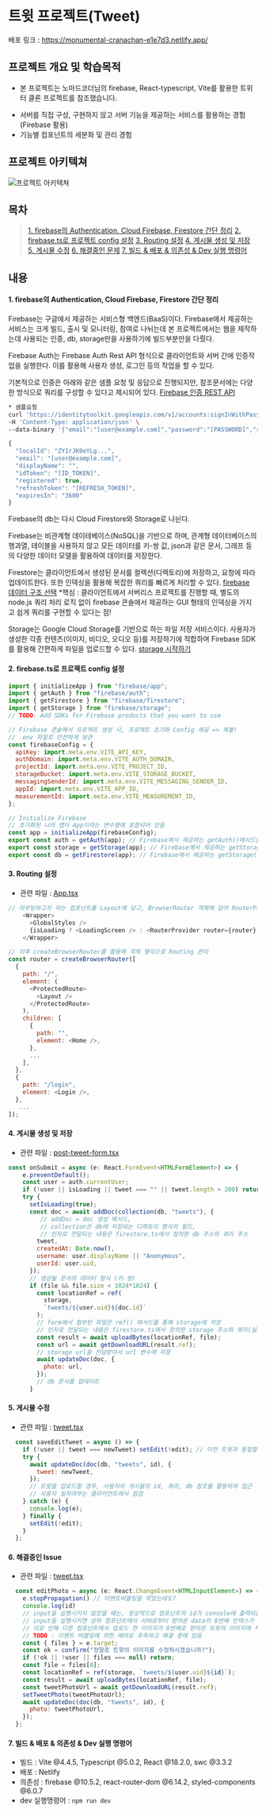 # 트윗 프로젝트(Tweet)

배포 링크 : https://monumental-cranachan-e1e7d3.netlify.app/

## 프로젝트 개요 및 학습목적
* 본 프로젝트는 노마드코더님의 firebase, React-typescript, Vite를 활용한 트위터 클론 프로젝트를 참조했습니다.

- 서버를 직접 구성, 구현하지 않고 서버 기능을 제공하는 서비스를 활용하는 경험 (Firebase 활용)
- 기능별 컴포넌트의 세분화 및 관리 경험


## 프로젝트 아키텍쳐
![프로젝트 아키텍쳐](./img/project.jpg)


## 목차
> [1. firebase의 Authentication, Cloud Firebase, Firestore 간단 정리](#1-firebase의-authentication-cloud-firebase-firestore-간단-정리)
> [2. firebase.ts로 프로젝트 config 설정](#2-firebasets로-프로젝트-config-설정)
> [3. Routing 설정](#3-routing-설정)
> [4. 게시물 생성 및 저장](#4-게시물-생성-및-저장)
> [5. 게시물 수정](#5-게시물-수정)
> [6. 해결중인 문제](#6-해결중인-issue)
> [7. 빌드 & 배포 & 의존성 & Dev 실행 명령어](#7-빌드--배포--의존성--dev-실행-명령어)

## 내용
#### 1. firebase의 Authentication, Cloud Firebase, Firestore 간단 정리

Firebase는 구글에서 제공하는 서비스형 백엔드(BaaS)이다. Firebase에서 제공하는 서비스는 크게 빌드, 출시 및 모니터링, 참여로 나뉘는데 본 프로젝트에서는 웹을 제작하는데 사용되는 인증, db, storage만을 사용하기에 빌드부분만을 다뤘다.

Firebase Auth는 Firebase Auth Rest API 형식으로 클라이언트와 서버 간에 인증작업을 실행한다. 이를 활용해 사용자 생성, 로그인 등의 작업을 할 수 있다.

기본적으로 인증은 아래와 같은 샘플 요청 및 응답으로 진행되지만, 참조문서에는 다양한 방식으로 쿼리를 구성할 수 있다고 제시되어 있다.
[Firebase 인증 REST API](https://firebase.google.com/docs/reference/rest/auth?hl=ko)
```bash
* 샘플요청
curl 'https://identitytoolkit.googleapis.com/v1/accounts:signInWithPassword?key=[API_KEY]' \
-H 'Content-Type: application/json' \
--data-binary '{"email":"[user@example.com]","password":"[PASSWORD]","returnSecureToken":true}'
```
```javascript
{
  "localId": "ZY1rJK0eYLg...",
  "email": "[user@example.com]",
  "displayName": "",
  "idToken": "[ID_TOKEN]",
  "registered": true,
  "refreshToken": "[REFRESH_TOKEN]",
  "expiresIn": "3600"
}
```

Firebase의 db는 다시 Cloud Firestore와 Storage로 나뉜다.

Firebase는 비관계형 데이테베이스(NoSQL)을 기반으로 하며, 관계형 데이터베이스의 행과열, 테이블을 사용하지 않고 모든 데이터를 키-쌍 값, json과 같은 문서, 그래프 등의 다양한 데이터 모델을 활용하여 데이터를 저장한다.

Firestore는 클라이언트에서 생성된 문서를 컬렉션(디렉토리)에 저장하고, 요청에 따라 업데이트한다. 또한 인덱싱을 활용해 복잡한 쿼리를 빠르게 처리할 수 있다.
[firebase 데이터 구조 선택](https://firebase.google.com/docs/firestore/manage-data/structure-data?hl=ko)
*핵심 : 클라이언트에서 서버리스 프로젝트를 진행할 때, 별도의 node.js 쿼리 처리 로직 없이 firebase 콘솔에서 제공하는 GUI 형태의 인덱싱을 가지고 쉽게 쿼리를 구현할 수 있다는 점!

Storage는 Google Cloud Storage를 기반으로 하는 파일 저장 서비스이다. 사용자가 생성한 각종 컨텐츠(이미지, 비디오, 오디오 등)를 저장하기에 적합하며 Firebase SDK를 활용해 간편하게 파일을 업로드할 수 있다.
[storage 시작하기](https://firebase.google.com/docs/storage/web/start?hl=ko)

#### 2. firebase.ts로 프로젝트 config 설정
```javascript
import { initializeApp } from "firebase/app";
import { getAuth } from "firebase/auth";
import { getFirestore } from "firebase/firestore";
import { getStorage } from "firebase/storage";
// TODO: Add SDKs for Firebase products that you want to use

// Firebase 콘솔에서 프로젝트 생성 시, 프로젝트 초기화 Config 제공 => 복붙!
// .env 파일로 안전하게 보관
const firebaseConfig = {
  apiKey: import.meta.env.VITE_API_KEY,
  authDomain: import.meta.env.VITE_AUTH_DOMAIN,
  projectId: import.meta.env.VITE_PROJECT_ID,
  storageBucket: import.meta.env.VITE_STORAGE_BUCKET,
  messagingSenderId: import.meta.env.VITE_MESSAGING_SENDER_ID,
  appId: import.meta.env.VITE_APP_ID,
  measurementId: import.meta.env.VITE_MEASUREMENT_ID,
};

// Initialize Firebase
// 초기화된 나의 앱이 App이라는 변수명에 포함되어 있음
const app = initializeApp(firebaseConfig);
export const auth = getAuth(app); // Firebase에서 제공하는 getAuth()메서드를 통해 앱의 인증정보 호출 후 auth 변수에 보관
export const storage = getStorage(app); // Firebase에서 제공하는 getStorage()메서드를 통해 앱의 storage 참조(ref)주소를 보관
export const db = getFirestore(app); // Firebase에서 제공하는 getStorage()메서드를 통해 앱의 cloudfirestore 참조(ref)주소를 보관
```

#### 3. Routing 설정
- 관련 파일 : [App.tsx](./src/App.tsx)
```javascript
// 라우팅하고자 하는 컴포넌트를 Layout에 담고, BrowserRouter 객체에 담아 RouterProvier에 전달
    <Wrapper>
      <GlobalStyles />
      {isLoading ? <LoadingScreen /> : <RouterProvider router={router} />}
    </Wrapper>

// 이후 createBrowserRouter를 활용해 객체 형식으로 Routing 관리
const router = createBrowserRouter([
  {
    path: "/",
    element: (
      <ProtectedRoute>
        <Layout />
      </ProtectedRoute>
    ),
    children: [
      {
        path: "",
        element: <Home />,
      },
      ...
    ],
  },
  {
    path: "/login",
    element: <Login />,
  },
   ...
]);
```

#### 4. 게시물 생성 및 저장
- 관련 파일 : [post-tweet-form.tsx](./src/components/post-tweet-form.tsx)
```javascript
const onSubmit = async (e: React.FormEvent<HTMLFormElement>) => {
    e.preventDefault();
    const user = auth.currentUser;
    if (!user || isLoading || tweet === "" || tweet.length > 200) return;
    try {
      setIsLoading(true);
      const doc = await addDoc(collection(db, "tweets"), {
         // addDoc = doc 생성 메서드,
         // collection은 db에 저장되는 디렉토리 형식의 필드,
         // 인자로 전달되는 내용은 firestore.ts에서 정의한 db 주소와 쿼리 주소
        tweet,
        createdAt: Date.now(),
        username: user.displayName || "Anonymous",
        userId: user.uid,
      });
      // 생성될 문서의 데이터 형식 (키-쌍)
      if (file && file.size < 1024*1024) {
        const locationRef = ref(
          storage,
          `tweets/${user.uid}${doc.id}`
        );
        // form에서 첨부된 파일은 ref() 메서드를 통해 storage에 저장
        // 인자로 전달되는 내용은 firestore.ts에서 정의한 storage 주소와 쿼리(실제 파일 주소 혹은 파일id로 저장됨)
        const result = await uploadBytes(locationRef, file);
        const url = await getDownloadURL(result.ref);
        // storage url을 전달받아서 url 변수에 저장
        await updateDoc(doc, {
          photo: url,
        });
        // db 문서를 업데이트
      }
```

#### 5. 게시물 수정
- 관련 파일 : [tweet.tsx](./src/components/tweet.tsx)
```javascript
  const saveEditTweet = async () => {
    if (!user || tweet === newTweet) setEdit(!edit); // 이전 트윗과 동일할 경우 변경하지 않고, edit 종료
    try {
      await updateDoc(doc(db, "tweets", id), {
        tweet: newTweet,
      });
      // 트윗을 업로드할 경우, 사용자의 게시물의 id, 쿼리, db 참조를 활용하여 접근
      // 사용자 일치여부는 클라이언트에서 점검
    } catch (e) {
      console.log(e);
    } finally {
      setEdit(!edit);
    }
  };
```

#### 6. 해결중인 Issue
- 관련 파일 : [tweet.tsx](./src/components/tweet.tsx)
```javascript
  const editPhoto = async (e: React.ChangeEvent<HTMLInputElement>) => {
    e.stopPropagation() // 이벤트버블링을 막았는데도?
    console.log(id)
    // input을 실행시키지 않았을 때는, 정상적으로 컴포넌트의 id가 console에 출력되는데,
    // input을 실행시키면 상위 컴포넌트에서 서버로부터 받아온 data의 0번째 인덱스가 id에 할당되어서 쿼리가 가장 최근에 post한 id가 됨
    // 이로 인해 다른 컴포넌트에서 업로드 한 이미지가 0번째로 받아온 트윗의 이미지에 적용되어버리는 에러 발생
    // TODO : 이벤트 버블링에 의한 에러로 추측하고 해결 중에 있음
    const { files } = e.target;
    const ok = confirm("정말로 트윗의 이미지를 수정하시겠습니까?");
    if (!ok || !user || files === null) return;
    const file = files[0];
    const locationRef = ref(storage, `tweets/${user.uid}${id}`);
    const result = await uploadBytes(locationRef, file);
    const tweetPhotoUrl = await getDownloadURL(result.ref);
    setTweetPhoto(tweetPhotoUrl);
    await updateDoc(doc(db, "tweets", id), {
      photo: tweetPhotoUrl,
    });
  };
```

#### 7. 빌드 & 배포 & 의존성 & Dev 실행 명령어
- 빌드 : Vite @4.4.5, Typescript @5.0.2, React @18.2.0, swc @3.3.2
- 배포 : Netlify
- 의존성 : firebase @10.5.2, react-router-dom @6.14.2, styled-components @6.0.7
- dev 실행명령어 : ```npm run dev```